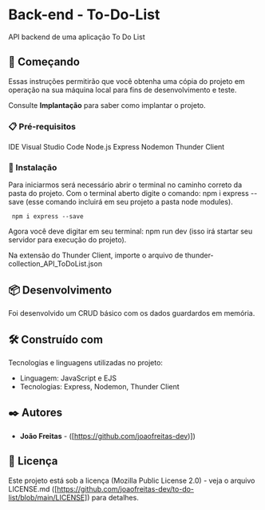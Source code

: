 # Back-end - To-Do-List

API backend de uma aplicação To Do List

## 🚀 Começando

Essas instruções permitirão que você obtenha uma cópia do projeto em operação na sua máquina local para fins de desenvolvimento e teste.

Consulte **Implantação** para saber como implantar o projeto.

### 📋 Pré-requisitos

IDE Visual Studio Code
Node.js
Express
Nodemon
Thunder Client


### 🔧 Instalação

Para iniciarmos será necessário abrir o terminal no caminho correto da pasta do projeto.
Com o terminal aberto digite o comando: npm i express  --save  (esse comando incluirá em seu projeto a pasta node modules).

```
 npm i express --save
```

Agora você deve digitar em seu terminal: npm run dev (isso irá startar seu servidor para execução do projeto).

Na extensão do Thunder Client,  importe o arquivo de thunder-collection_API_ToDoList.json

## 📦 Desenvolvimento

Foi desenvolvido um CRUD básico com os dados guardardos em memória.

## 🛠️ Construído com

Tecnologias e linguagens utilizadas no projeto:

* Linguagem: JavaScript e EJS
* Tecnologias: Express, Nodemon, Thunder Client

## ✒️ Autores

* **João Freitas** - ([https://github.com/joaofreitas-dev)])

## 📄 Licença

Este projeto está sob a licença (Mozilla Public License 2.0) - veja o arquivo LICENSE.md ([https://github.com/joaofreitas-dev/to-do-list/blob/main/LICENSE]) para detalhes.

